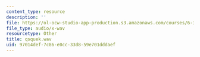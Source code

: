 ```yaml
---
content_type: resource
description: ''
file: https://ol-ocw-studio-app-production.s3.amazonaws.com/courses/6-341-discrete-time-signal-processing-fall-2005/97014def7c86e0cc33d859e701dddaef_qsquek.wav
file_type: audio/x-wav
resourcetype: Other
title: qsquek.wav
uid: 97014def-7c86-e0cc-33d8-59e701dddaef
---
```


